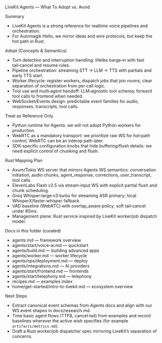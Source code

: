 LiveKit Agents — What To Adopt vs. Avoid

Summary
- LiveKit Agents is a strong reference for realtime voice pipelines and orchestration.
- For Automagik Hello, we mirror ideas and wire protocols, but keep the hot path in Rust.

Adopt (Concepts & Semantics)
- Turn detection and interruption handling: lifelike barge‑in with fast tail‑cancel and resume rules.
- Pipeline orchestration: streaming STT → LLM → TTS with partials and early TTS start.
- Worker lifecycle: register workers, dispatch jobs that join rooms; clear separation of orchestration from per‑call logic.
- Tool use and multi‑agent handoff: LLM‑agnostic tool schema; forward tool calls to frontend when needed.
- WebSocket/Events design: predictable event families for audio, responses, transcripts, tool calls.

Treat as Reference Only
- Python runtime for Agents: we will not adopt Python workers for production.
- WebRTC as a mandatory transport: we prioritize raw WS for hot‑path control; WebRTC can be an interop path later.
- SDK‑specific configuration knobs that hide buffering/flush details: we need explicit control of chunking and flush.

Rust Mapping Plan
- Axum/Tokio WS server that mirrors Agents WS semantics: conversation initiation, audio chunks, agent_response, corrections, user_transcript, tool calls.
- ElevenLabs Flash v2.5 via stream‑input WS with explicit partial flush and chunk scheduling.
- Groq Whisper‑large‑v3‑turbo for streaming ASR primary; local WhisperX/faster‑whisper fallback.
- VAD baseline (WebRTC) with overlap_aware policy; soft tail‑cancel under 80ms.
- Management plane: Rust service inspired by LiveKit worker/job dispatch model.

Docs in this folder (curated)
- agents.md — framework overview
- agents/start/voice-ai.md — quickstart
- agents/build.md — building advanced apps
- agents/worker.md — worker lifecycle
- agents/ops/deployment.md — deploy
- agents/integrations.md — AI providers
- agents/start/frontend.md — frontends
- agents/start/telephony.md — telephony
- recipes.md — examples index
- home/get-started/intro-to-livekit.md — ecosystem overview

Next Steps
- Extract canonical event schemas from Agents docs and align with our WS event shapes in docs/research.md.
- Time basic agent flows (TTFB, cancel‑tail) from examples and record baselines wherever the active wish specifies (for example `artifacts/metrics.md`).
- Draft a Rust worker/job dispatcher spec mirroring LiveKit’s separation of concerns.
